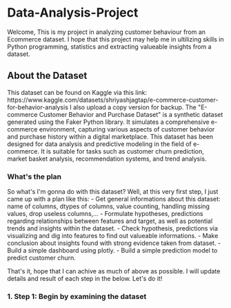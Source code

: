 # Data-Analysis-Project

Welcome,
This is my project in analyzing customer behaviour from an Ecommerce dataset. 
I hope that this project may help me in ultilizing skills in Python programming, statistics and extracting valueable insights from a dataset.

<h2>
  About the Dataset
</h2>
This dataset can be found on Kaggle via this link: https://www.kaggle.com/datasets/shriyashjagtap/e-commerce-customer-for-behavior-analysis
I also upload a copy version for backup.
The "E-commerce Customer Behavior and Purchase Dataset" is a synthetic dataset generated using the Faker Python library. It simulates a comprehensive e-commerce environment, capturing various aspects of customer behavior and purchase history within a digital marketplace. This dataset has been designed for data analysis and predictive modeling in the field of e-commerce. It is suitable for tasks such as customer churn prediction, market basket analysis, recommendation systems, and trend analysis.

<h3>
  What's the plan
</h3>
So what's I'm gonna do with this dataset?
Well, at this very first step, I just came up with a plan like this:
  - Get general informations about this dataset: name of columns, dtypes of columns, value counting, handling missing values, drop useless columns,...
  - Formulate hypotheses, predictions regarding relationships between features and target, as well as potential trends and insights within the dataset.
  - Check hypothesis, predictions via visualizing and dig into features to find out valueable informations.
  - Make conclusion about insights found with strong evidence taken from dataset.
  - Build a simple dashboard using plotly.
  - Build a simple prediction model to predict customer churn.

That's it, hope that I can achive as much of above as possible. I will update details and result of each step in the below. Let's do it!

<h3>
  1. Step 1: Begin by examining the dataset
</h3>
